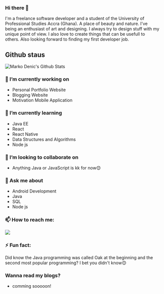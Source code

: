 ### Hi there 👋

I'm a freelance software developer and a student of the University of Professional Studies Accra (Ghana). A place of beauty and nature. I've being an enthusiast of art and designing. I always try to design stuff with my unique point of view. I also love to create things that can be usefull to others. Also looking forward to finding my first developer job. 


## Github staus

![Marko Denic's Github Stats](https://github-readme-stats.vercel.app/api?username=ibrahimmustapha&theme=dark)



### 🔭 I’m currently working on

- Personal Portfolio Website 
- Blogging Website 
- Motivation Mobile Application


### 🌱 I’m currently learning

- Java EE
- React
- React Native
- Data Structures and Algorithms
- Node js 


### 👯 I’m looking to collaborate on

- Anything Java or JavaScript is kk for now😊


### 💬 Ask me about

- Android Development 
- Java
- SQL
- Node js


### 📫 How to reach me: 

[![](https://img.shields.io/badge/twitter-%230077B5.svg?&style=for-the-badge&logo=twitter&logoColor=white&color=00acee)](https://twitter.com/codewithibrahim) 



### ⚡ Fun fact:
Did know the Java programming was called Oak at the beginning and the second most popular programming? I bet you didn't know😊


### Wanna read my blogs?
- comming sooooon!
